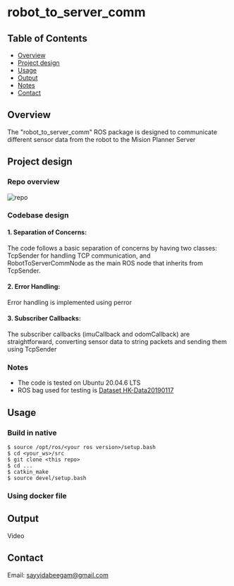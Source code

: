 # robot_to_server_comm

## Table of Contents

- [Overview](#overview)
- [Project design](#design)
- [Usage](#usage)
- [Output](#output)
- [Notes](#notes)
- [Contact](#contact)

## Overview

The "robot_to_server_comm" ROS package is designed to communicate different sensor data from the robot to the Mision Planner Server

## Project design
### Repo overview
![repo](https://github.com/sayyidabeegam/robot-to-server-communication/assets/47295006/cc03f8de-71e1-4b67-97da-c011a9381154)

### Codebase design
#### 1. Separation of Concerns:
The code follows a basic separation of concerns by having two classes: TcpSender for handling TCP communication, and RobotToServerCommNode as the main ROS node that inherits from TcpSender.
#### 2. Error Handling:
Error handling is implemented using perror 
#### 3. Subscriber Callbacks:
The subscriber callbacks (imuCallback and odomCallback) are straightforward, converting sensor data to string packets and sending them using TcpSender
### Notes
- The code is tested on Ubuntu 20.04.6 LTS
- ROS bag used for testing is [Dataset HK-Data20190117](https://github.com/weisongwen/UrbanLoco)
## Usage
### Build in native
```
$ source /opt/ros/<your ros version>/setup.bash
$ cd <your_ws>/src
$ git clone <this repo>
$ cd ...
$ catkin_make
$ source devel/setup.bash
```
### Using docker file

## Output
Video
## Contact
Email: sayyidabeegam@gmail.com
